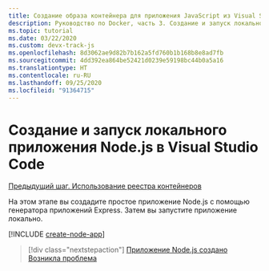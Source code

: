 ```yaml
---
title: Создание образа контейнера для приложения JavaScript из Visual Studio Code
description: Руководство по Docker, часть 3. Создание и запуск локального приложения Node.js
ms.topic: tutorial
ms.date: 03/22/2020
ms.custom: devx-track-js
ms.openlocfilehash: 8d3062ae9d82b7b162a5fd760b1b168b8e8ad7fb
ms.sourcegitcommit: 4dd392ea864be52421d0239e59198bc44b0a5a16
ms.translationtype: HT
ms.contentlocale: ru-RU
ms.lasthandoff: 09/25/2020
ms.locfileid: "91364715"
---
```

# <a name="create-and-run-a-local-nodejs-app-from-visual-studio-code"></a>Создание и запуск локального приложения Node.js в Visual Studio Code

[Предыдущий шаг. Использование реестра контейнеров](tutorial-vscode-docker-node-02.md)

На этом этапе вы создадите простое приложение Node.js с помощью генератора приложений Express. Затем вы запустите приложение локально.

[!INCLUDE [create-node-app](includes/create-node-app.md)]

> [!div class="nextstepaction"]
> [Приложение Node.js создано](tutorial-vscode-docker-node-04.md) [Возникла проблема](https://www.research.net/r/PWZWZ52?tutorial=node-deployment-azureappservice&step=create-app)
